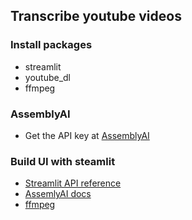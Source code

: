 ## Transcribe youtube videos

### Install packages

- streamlit
- youtube_dl
- ffmpeg

### AssemblyAI

- Get the API key at [AssemblyAI](https://www.assemblyai.com/)

### Build UI with steamlit

- [Streamlit API reference](https://docs.streamlit.io/library/api-reference)
- [AssemlyAI docs](https://www.assemblyai.com/docs/)
- [ffmpeg](https://ffmpeg.org/)